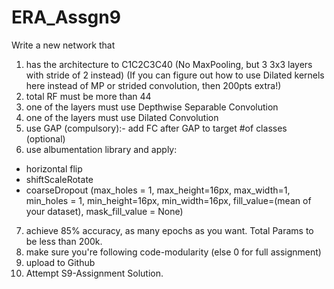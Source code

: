 # ERA_Assgn9

Write a new network that

1) has the architecture to C1C2C3C40 (No MaxPooling, but 3 3x3 layers with stride of 2 instead) (If you can figure out how to use Dilated kernels here instead of MP or strided convolution, then 200pts extra!)
2) total RF must be more than 44
3) one of the layers must use Depthwise Separable Convolution
4) one of the layers must use Dilated Convolution
5) use GAP (compulsory):- add FC after GAP to target #of classes (optional)
6) use albumentation library and apply:
  * horizontal flip
  * shiftScaleRotate
  * coarseDropout (max_holes = 1, max_height=16px, max_width=1, min_holes = 1, min_height=16px, min_width=16px, fill_value=(mean of your dataset), mask_fill_value = None)
7) achieve 85% accuracy, as many epochs as you want. Total Params to be less than 200k.
8) make sure you're following code-modularity (else 0 for full assignment)
9) upload to Github
10) Attempt S9-Assignment Solution.
